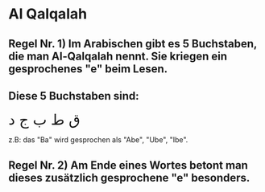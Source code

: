 # Al Qalqalah

## Regel Nr. 1) Im Arabischen gibt es 5 Buchstaben, die man Al-Qalqalah nennt. Sie kriegen ein gesprochenes "e" beim Lesen.

## Diese 5 Buchstaben sind:

<span style="font-size: 22pt">ق ط ب ج د</span>

z.B: das "Ba" wird gesprochen als "Abe", "Ube", "Ibe".

## Regel Nr. 2) Am Ende eines Wortes betont man dieses zusätzlich gesprochene "e" besonders.